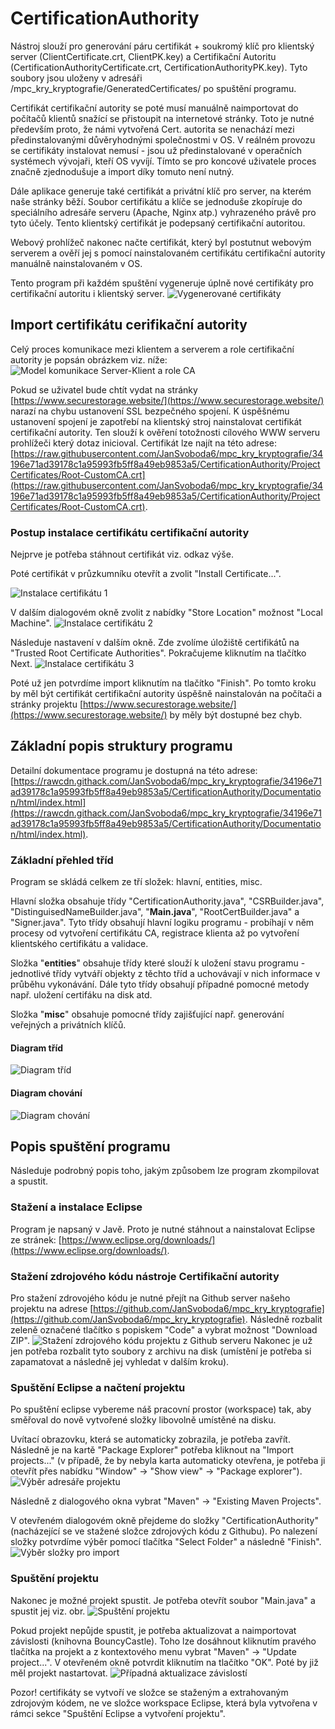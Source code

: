 # CertificationAuthority

Nástroj slouží pro generování páru certifikát + soukromý klíč pro klientský server (ClientCertificate.crt, ClientPK.key) a Certifikační Autoritu (CertificationAuthorityCertificate.crt, CertificationAuthorityPK.key). Tyto soubory jsou uloženy v adresáři /mpc_kry_kryptografie/GeneratedCertificates/ po spuštění programu.

Certifikát certifikační autority se poté musí manuálně naimportovat do počítačů klientů snažící se přistoupit na internetové stránky. Toto je nutné především proto, že námi vytvořená Cert. autorita se nenachází mezi předinstalovanými důvěryhodnými společnostmi v OS. V reálném provozu se certifikáty instalovat nemusí - jsou už předinstalované v operačních systémech vývojaři, kteří OS vyvíjí. Tímto se pro koncové uživatele proces značně zjednodušuje a import díky tomuto není nutný.

Dále aplikace generuje také certifikát a privátní klíč pro server, na kterém naše stránky běží. Soubor certifikátu a klíče se jednoduše zkopíruje do speciálního adresáře serveru (Apache, Nginx atp.) vyhrazeného právě pro tyto účely. Tento klientský certifikát je podepsaný certifikační autoritou.

Webový prohlížeč nakonec načte certifikát, který byl postutnut webovým serverem a ověří jej s pomocí nainstalovaném certifikátu certifikační autority manuálně nainstalovaném v OS.

Tento program při každém spuštění vygeneruje úplně nové certifikáty pro certifikační autoritu i klientský server.
![Vygenerované certifikáty](https://github.com/JanSvoboda6/mpc_kry_kryptografie/blob/dev-hwired/CertificationAuthority/Documentation/img/generated-certificates.png?raw=true)

## Import certifikátu cerifikační autority
Celý proces komunikace mezi klientem a serverem a role certifikační autority je popsán obrázkem viz. níže:
![Model komunikace Server-Klient a role CA](https://github.com/JanSvoboda6/mpc_kry_kryptografie/blob/dev-hwired/CertificationAuthority/Documentation/uml/CommunicationDiagram.drawio.png?raw=true)

Pokud se uživatel bude chtít vydat na stránky [https://www.securestorage.website/](https://www.securestorage.website/) narazí na chybu ustanovení SSL bezpečného spojení. K úspěšnému ustanovení spojení je zapotřebí na klientský stroj nainstalovat certifikát certifikační autority. Ten slouží k ověření totožnosti cílového WWW serveru prohlížeči který dotaz inicioval. Certifikát lze najít na této adrese: [https://raw.githubusercontent.com/JanSvoboda6/mpc_kry_kryptografie/34196e71ad39178c1a95993fb5ff8a49eb9853a5/CertificationAuthority/ProjectCertificates/Root-CustomCA.crt](https://raw.githubusercontent.com/JanSvoboda6/mpc_kry_kryptografie/34196e71ad39178c1a95993fb5ff8a49eb9853a5/CertificationAuthority/ProjectCertificates/Root-CustomCA.crt). 

### Postup instalace certifikátu certifikační autority
Nejprve je potřeba stáhnout certifikát viz. odkaz výše.

Poté certifikát v průzkumníku otevřít a zvolit "Install Certificate...".

![Instalace certifikátu 1](https://github.com/JanSvoboda6/mpc_kry_kryptografie/blob/dev-hwired/CertificationAuthority/Documentation/img/certificate-installation1.png?raw=true)

V dalším dialogovém okně zvolit z nabídky "Store Location" možnost "Local Machine".
![Instalace certifikátu 2](https://github.com/JanSvoboda6/mpc_kry_kryptografie/blob/dev-hwired/CertificationAuthority/Documentation/img/certificate-installation2.png?raw=true)

Následuje nastavení v dalším okně. Zde zvolíme úložiště certifikátů na "Trusted Root Certificate Authorities". Pokračujeme kliknutím na tlačítko Next.
![Instalace certifikátu 3](https://github.com/JanSvoboda6/mpc_kry_kryptografie/blob/dev-hwired/CertificationAuthority/Documentation/img/certificate-installation3.png?raw=true)

Poté už jen potvrdíme import kliknutím na tlačítko "Finish". Po tomto kroku by měl být certifikát certifikační autority úspěšně nainstalován na počítači a stránky projektu [https://www.securestorage.website/](https://www.securestorage.website/) by měly být dostupné bez chyb.


## Základní popis struktury programu
Detailní dokumentace programu je dostupná na této adrese: [https://rawcdn.githack.com/JanSvoboda6/mpc_kry_kryptografie/34196e71ad39178c1a95993fb5ff8a49eb9853a5/CertificationAuthority/Documentation/html/index.html](https://rawcdn.githack.com/JanSvoboda6/mpc_kry_kryptografie/34196e71ad39178c1a95993fb5ff8a49eb9853a5/CertificationAuthority/Documentation/html/index.html).

### Základní přehled tříd
Program se skládá celkem ze tří složek: hlavní, entities, misc.

Hlavní složka obsahuje třídy "CertificationAuthority.java", "CSRBuilder.java", "DistinguisedNameBuilder.java", "**Main.java**", "RootCertBuilder.java" a "Signer.java". Tyto třídy obsahují hlavní logiku programu - probíhají v něm procesy od vytvoření certifikátu CA, registrace klienta až po vytvoření klientského certifikátu a validace.

Složka "**entities**" obsahuje třídy které slouží k uložení stavu programu - jednotlivé třídy vytváří objekty z těchto tříd a uchovávají v nich informace v průběhu vykonávání. Dále tyto třídy obsahují případné pomocné metody např. uložení certifáku na disk atd.

Složka "**misc**" obsahuje pomocné třídy zajišťující např. generování veřejných a privátních klíčů.

#### Diagram tříd
![Diagram tříd](https://github.com/JanSvoboda6/mpc_kry_kryptografie/blob/dev-hwired/CertificationAuthority/Documentation/uml/ClassDiagram.drawio.png?raw=true)

#### Diagram chování
![Diagram chování](https://github.com/JanSvoboda6/mpc_kry_kryptografie/blob/dev-hwired/CertificationAuthority/Documentation/uml/BehavioralDiagram.drawio.png?raw=true)



## Popis spuštění programu
Následuje podrobný popis toho, jakým způsobem lze program zkompilovat a spustit.

### Stažení a instalace Eclipse
Program je napsaný v Javě. Proto je nutné stáhnout a nainstalovat Eclipse ze stránek: [https://www.eclipse.org/downloads/](https://www.eclipse.org/downloads/).

### Stažení zdrojového kódu nástroje Certifikační autority
Pro stažení zdrovojého kódu je nutné přejít na Github server našeho projektu na adrese [https://github.com/JanSvoboda6/mpc_kry_kryptografie](https://github.com/JanSvoboda6/mpc_kry_kryptografie). Následně rozbalit zeleně označené tlačítko s popiskem "Code" a vybrat možnost "Download ZIP".
![Stažení zdrojového kódu projektu z Github serveru](https://github.com/JanSvoboda6/mpc_kry_kryptografie/blob/dev-hwired/CertificationAuthority/Documentation/img/github-download-source.png?raw=true)
Nakonec je už jen potřeba rozbalit tyto soubory z archivu na disk (umístění je potřeba si zapamatovat a následně jej vyhledat v dalším kroku).

### Spuštění Eclipse a načtení projektu
Po spuštění eclipse vybereme náš pracovní prostor (workspace) tak, aby směřoval do nově vytvořené složky libovolně umístěné na disku.

Uvítací obrazovku, která se automaticky zobrazila, je potřeba zavřít. Následně je na kartě "Package Explorer" potřeba kliknout na "Import projects..." (v případě, že by nebyla karta automaticky otevřena, je potřeba ji otevřít přes nabídku "Window" -> "Show view" -> "Package explorer").
![Výběr adresáře projektu](https://github.com/JanSvoboda6/mpc_kry_kryptografie/blob/dev-hwired/CertificationAuthority/Documentation/img/eclipse-import-project.png?raw=true)

Následně z dialogového okna vybrat "Maven" -> "Existing Maven Projects".

V otevřeném dialogovém okně přejdeme do složky "CertificationAuthority" (nacházející se ve stažené složce zdrojových kódu z Githubu). Po nalezení složky potvrdíme výběr pomocí tlačítka "Select Folder" a následně "Finish".
![Výběr složky pro import](https://github.com/JanSvoboda6/mpc_kry_kryptografie/blob/dev-hwired/CertificationAuthority/Documentation/img/eclipse-import-browse.png?raw=true)

### Spuštění projektu
Nakonec je možné projekt spustit. Je potřeba otevřít soubor "Main.java" a spustit jej viz. obr.
![Spuštění projektu](https://github.com/JanSvoboda6/mpc_kry_kryptografie/blob/dev-hwired/CertificationAuthority/Documentation/img/eclipse-project-run.png?raw=true)

Pokud projekt nepůjde spustit, je potřeba aktualizovat a naimportovat závislosti (knihovna BouncyCastle). Toho lze dosáhnout kliknutím pravého tlačítka na projekt a z kontextového menu vybrat "Maven" -> "Update project...". V otevřeném okně potvrdit kliknutím na tlačítko "OK". Poté by již měl projekt nastartovat.
![Případná aktualizace závislostí](https://github.com/JanSvoboda6/mpc_kry_kryptografie/blob/dev-hwired/CertificationAuthority/Documentation/img/maven-update-project.png?raw=true)

Pozor! certifikáty se vytvoří ve složce se staženým a extrahovaným zdrojovým kódem, ne ve složce workspace Eclipse, která byla vytvořena v rámci sekce "Spuštění Eclipse a vytvoření projektu".